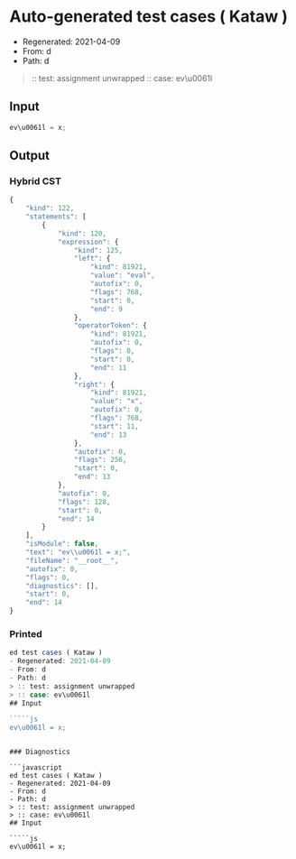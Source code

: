 # Auto-generated test cases ( Kataw )
- Regenerated: 2021-04-09
- From: d
- Path: d
> :: test: assignment unwrapped
> :: case: ev\u0061l
## Input

`````js
ev\u0061l = x;
`````

## Output

### Hybrid CST

```javascript
{
    "kind": 122,
    "statements": [
        {
            "kind": 120,
            "expression": {
                "kind": 125,
                "left": {
                    "kind": 81921,
                    "value": "eval",
                    "autofix": 0,
                    "flags": 768,
                    "start": 0,
                    "end": 9
                },
                "operatorToken": {
                    "kind": 81921,
                    "autofix": 0,
                    "flags": 0,
                    "start": 0,
                    "end": 11
                },
                "right": {
                    "kind": 81921,
                    "value": "x",
                    "autofix": 0,
                    "flags": 768,
                    "start": 11,
                    "end": 13
                },
                "autofix": 0,
                "flags": 256,
                "start": 0,
                "end": 13
            },
            "autofix": 0,
            "flags": 128,
            "start": 0,
            "end": 14
        }
    ],
    "isModule": false,
    "text": "ev\\u0061l = x;",
    "fileName": "__root__",
    "autofix": 0,
    "flags": 0,
    "diagnostics": [],
    "start": 0,
    "end": 14
}
```

### Printed

```javascript
ed test cases ( Kataw )
- Regenerated: 2021-04-09
- From: d
- Path: d
> :: test: assignment unwrapped
> :: case: ev\u0061l
## Input

`````js
ev\u0061l = x;
`````
```

### Diagnostics

```javascript
ed test cases ( Kataw )
- Regenerated: 2021-04-09
- From: d
- Path: d
> :: test: assignment unwrapped
> :: case: ev\u0061l
## Input

`````js
ev\u0061l = x;
`````
```


